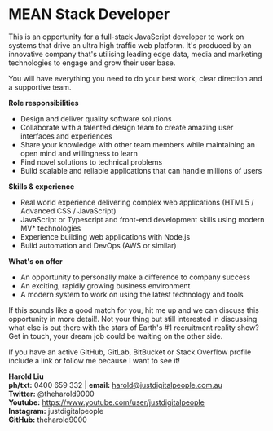 # MEAN Stack Developer

This is an opportunity for a full-stack JavaScript developer to work on systems that drive an ultra high traffic web platform. It's produced by an 
innovative company that's utilising leading edge data, media and marketing technologies to engage and grow their user base.

You will have everything you need to do your best work, clear direction and a supportive team.

**Role responsibilities**

* Design and deliver quality software solutions
* Collaborate with a talented design team to create amazing user interfaces and experiences
* Share your knowledge with other team members while maintaining an open mind and willingness to learn
* Find novel solutions to technical problems
* Build scalable and reliable applications that can handle millions of users

**Skills & experience**
* Real world experience delivering complex web applications (HTML5 / Advanced CSS / JavaScript)
* JavaScript or Typescript and front-end development skills using modern MV* technologies 
* Experience building web applications with Node.js
* Build automation and DevOps (AWS or similar)

**What's on offer**
* An opportunity to personally make a difference to company success
* An exciting, rapidly growing business environment
* A modern system to work on using the latest technology and tools

If this sounds like a good match for you, hit me up and we can discuss this opportunity in more detail!. Not your thing but still interested in discussing 
what else is out there with the stars of Earth's #1 recruitment reality show? Get in touch, your dream job could be waiting on the other side.

If you have an active GitHub, GitLab, BitBucket or Stack Overflow profile include a link or follow me because I want to see it!

**Harold Liu**</br>
**ph/txt:** 0400 659 332 | **email:** harold@justdigitalpeople.com.au</br>
**Twitter:** @theharold9000</br>
**Youtube:** https://www.youtube.com/user/justdigitalpeople</br>
**Instagram:** justdigitalpeople</br>
**GitHub:** theharold9000</br>